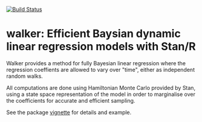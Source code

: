 [![Build Status](https://travis-ci.org/helske/walker.png?branch=master)](https://travis-ci.org/helske/walker)

# walker: Efficient Baysian dynamic linear regression models with Stan/R

Walker provides a method for fully Bayesian linear regression where the 
regression coeffients are allowed to vary over "time", either as independent random walks. 

All computations are done using Hamiltonian Monte Carlo provided by Stan, 
using a state space representation of the model in order to marginalise over the coefficients for accurate and efficient sampling.

See the package [vignette](http://htmlpreview.github.io/?https://github.com/helske/walker/blob/master/vignettes/walker.html) for details and example.
